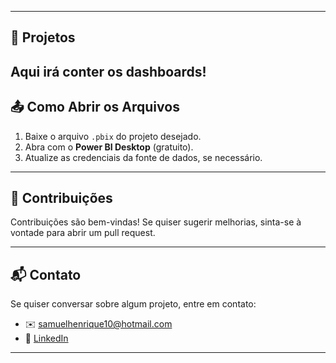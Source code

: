 
---

## 📌 Projetos

Aqui irá conter os dashboards!
---

## 📤 Como Abrir os Arquivos

1. Baixe o arquivo `.pbix` do projeto desejado.
2. Abra com o **Power BI Desktop** (gratuito).
3. Atualize as credenciais da fonte de dados, se necessário.

---

## 🤝 Contribuições

Contribuições são bem-vindas! Se quiser sugerir melhorias, sinta-se à vontade para abrir um pull request.

---

## 📬 Contato

Se quiser conversar sobre algum projeto, entre em contato:

- ✉️ samuelhenrique10@hotmail.com  
- 💼 [LinkedIn](https://www.linkedin.com/in/samuel-henrique-lima-da-silva/)

---

